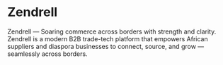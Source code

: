# Zendrell

Zendrell — Soaring commerce across borders with strength and clarity.
Zendrell is a modern B2B trade-tech platform that empowers African suppliers and diaspora businesses to connect, source, and grow — seamlessly across borders.

